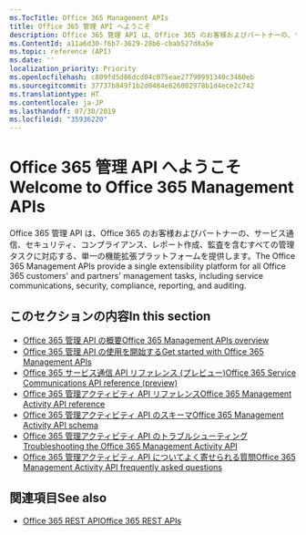 ```yaml
---
ms.TocTitle: Office 365 Management APIs
title: Office 365 管理 API へようこそ
description: Office 365 管理 API は、Office 365 のお客様およびパートナーの、サービス通信、セキュリティ、コンプライアンス、レポート作成、監査を含むすべての管理タスクに対応する、単一の機能拡張プラットフォームを提供します。
ms.ContentId: a11a6d30-f6b7-3629-28b6-cbab527d8a5e
ms.topic: reference (API)
ms.date: ''
localization_priority: Priority
ms.openlocfilehash: c809fd5d86dcd04c075eae27790991340c3460eb
ms.sourcegitcommit: 37737b849f1b2d0484e626002978b1d4ece2c742
ms.translationtype: HT
ms.contentlocale: ja-JP
ms.lasthandoff: 07/30/2019
ms.locfileid: "35936220"
---
```

# <a name="welcome-to-office-365-management-apis"></a><span data-ttu-id="a2952-103">Office 365 管理 API へようこそ</span><span class="sxs-lookup"><span data-stu-id="a2952-103">Welcome to Office 365 Management APIs</span></span>

<span data-ttu-id="a2952-104">Office 365 管理 API は、Office 365 のお客様およびパートナーの、サービス通信、セキュリティ、コンプライアンス、レポート作成、監査を含むすべての管理タスクに対応する、単一の機能拡張プラットフォームを提供します。</span><span class="sxs-lookup"><span data-stu-id="a2952-104">The Office 365 Management APIs provide a single extensibility platform for all Office 365 customers' and partners' management tasks, including service communications, security, compliance, reporting, and auditing.</span></span>

## <a name="in-this-section"></a><span data-ttu-id="a2952-105">このセクションの内容</span><span class="sxs-lookup"><span data-stu-id="a2952-105">In this section</span></span>

- [<span data-ttu-id="a2952-106">Office 365 管理 API の概要</span><span class="sxs-lookup"><span data-stu-id="a2952-106">Office 365 Management APIs overview</span></span>](office-365-management-apis-overview.md)
- [<span data-ttu-id="a2952-107">Office 365 管理 API の使用を開始する</span><span class="sxs-lookup"><span data-stu-id="a2952-107">Get started with Office 365 Management APIs</span></span>](get-started-with-office-365-management-apis.md)
- [<span data-ttu-id="a2952-108">Office 365 サービス通信 API リファレンス (プレビュー)</span><span class="sxs-lookup"><span data-stu-id="a2952-108">Office 365 Service Communications API reference (preview)</span></span>](office-365-service-communications-api-reference.md)
- [<span data-ttu-id="a2952-109">Office 365 管理アクティビティ API リファレンス</span><span class="sxs-lookup"><span data-stu-id="a2952-109">Office 365 Management Activity API reference</span></span>](office-365-management-activity-api-reference.md)
- [<span data-ttu-id="a2952-110">Office 365 管理アクティビティ API のスキーマ</span><span class="sxs-lookup"><span data-stu-id="a2952-110">Office 365 Management Activity API schema</span></span>](office-365-management-activity-api-schema.md)
- [<span data-ttu-id="a2952-111">Office 365 管理アクティビティ API のトラブルシューティング</span><span class="sxs-lookup"><span data-stu-id="a2952-111">Troubleshooting the Office 365 Management Activity API</span></span>](troubleshooting-the-office-365-management-activity-api.md)
- [<span data-ttu-id="a2952-112">Office 365 管理アクティビティ API についてよく寄せられる質問</span><span class="sxs-lookup"><span data-stu-id="a2952-112">Office 365 Management Activity API frequently asked questions</span></span>](office-365-management-activity-api-faq.md)

## <a name="see-also"></a><span data-ttu-id="a2952-113">関連項目</span><span class="sxs-lookup"><span data-stu-id="a2952-113">See also</span></span>

- [<span data-ttu-id="a2952-114">Office 365 REST API</span><span class="sxs-lookup"><span data-stu-id="a2952-114">Office 365 REST APIs</span></span>](https://docs.microsoft.com/ja-JP/previous-versions/office/office-365-api/how-to/platform-development-overview)
